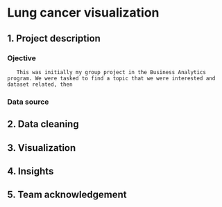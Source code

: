 # Lung cancer visualization

## 1. Project description

   ### Ojective
       This was initially my group project in the Business Analytics program. We were tasked to find a topic that we were interested and dataset related, then
       
   ### Data source
   
## 2. Data cleaning

## 3. Visualization

## 4. Insights

## 5. Team acknowledgement
